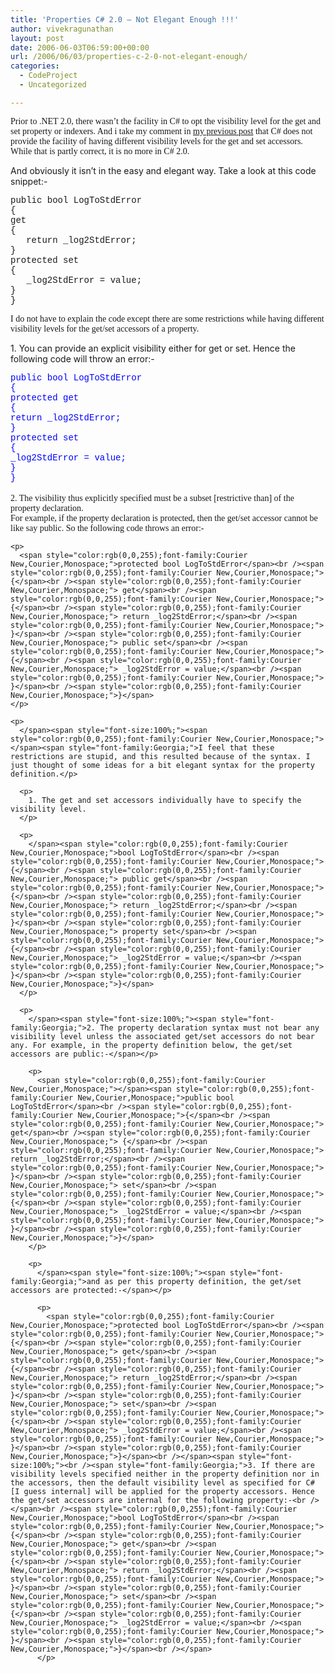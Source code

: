 ```yaml
---
title: 'Properties C# 2.0 – Not Elegant Enough !!!'
author: vivekragunathan
layout: post
date: 2006-06-03T06:59:00+00:00
url: /2006/06/03/properties-c-2-0-not-elegant-enough/
categories:
  - CodeProject
  - Uncategorized

---
```

<span style="font-family:Georgia;font-size:100%;">Prior to .NET 2.0, there wasn&#8217;t the facility in C# to opt the visibility level for the get and set property or indexers. And i take my comment in </span><span style="font-family:Georgia;font-size:100%;"><a href="http://developerexperience.blogspot.com/2006/04/properties-in-cclithe-c-look-alike.html">my previous post</a></span><span style="font-size:100%;"><span style="font-family:Georgia;"> that C# does not provide the facility of having different visibility levels for the get and set accessors. While that is partly correct, it is no more in C# 2.0.</p>

<p>
  And obviously it isn&#8217;t in the easy and elegant way. Take a look at this code snippet:-</span><br /></span>
</p>

<pre><span style="font-family:Courier New;font-size:100%;">public bool LogToStdError<br />{<br />get<br />{<br />   return _log2StdError;<br />}<br />protected set<br />{<br />   _log2StdError = value;<br />}<br />}<br /></span></pre>

<p>
  <span style="font-size:100%;"><span style="font-family:Georgia;">I do not have to explain the code except there are some restrictions while having different visibility levels for the get/set accessors of a property.</p>

  <p>
    1. You can provide an explicit visibility either for get or set. Hence the following code will throw an error:-
  </p>

  <p>
    </span><span style="color:rgb(0,0,255);font-family:Courier New,Courier,Monospace;">public bool LogToStdError</span><br /><span style="color:rgb(0,0,255);font-family:Courier New,Courier,Monospace;">{</span><br /><span style="color:rgb(0,0,255);font-family:Courier New,Courier,Monospace;"> protected get</span><br /><span style="color:rgb(0,0,255);font-family:Courier New,Courier,Monospace;"> {</span><br /><span style="color:rgb(0,0,255);font-family:Courier New,Courier,Monospace;"> return _log2StdError;</span><br /><span style="color:rgb(0,0,255);font-family:Courier New,Courier,Monospace;"> }</span><br /><span style="color:rgb(0,0,255);font-family:Courier New,Courier,Monospace;"> protected set</span><br /><span style="color:rgb(0,0,255);font-family:Courier New,Courier,Monospace;"> {</span><br /><span style="color:rgb(0,0,255);font-family:Courier New,Courier,Monospace;"> _log2StdError = value;</span><br /><span style="color:rgb(0,0,255);font-family:Courier New,Courier,Monospace;"> }</span><br /><span style="color:rgb(0,0,255);font-family:Courier New,Courier,Monospace;">}</span><br /></span><span style="font-size:100%;"><br /><span style="font-family:Georgia;">2. The visibility thus explicitly specified must be a subset [restrictive than] of the property declaration.<br />For example, if the property declaration is protected, then the get/set accessor cannot be like say public. So the following code throws an error:-</span></p>

    <p>
      <span style="color:rgb(0,0,255);font-family:Courier New,Courier,Monospace;">protected bool LogToStdError</span><br /><span style="color:rgb(0,0,255);font-family:Courier New,Courier,Monospace;">{</span><br /><span style="color:rgb(0,0,255);font-family:Courier New,Courier,Monospace;"> get</span><br /><span style="color:rgb(0,0,255);font-family:Courier New,Courier,Monospace;"> {</span><br /><span style="color:rgb(0,0,255);font-family:Courier New,Courier,Monospace;"> return _log2StdError;</span><br /><span style="color:rgb(0,0,255);font-family:Courier New,Courier,Monospace;"> }</span><br /><span style="color:rgb(0,0,255);font-family:Courier New,Courier,Monospace;"> public set</span><br /><span style="color:rgb(0,0,255);font-family:Courier New,Courier,Monospace;"> {</span><br /><span style="color:rgb(0,0,255);font-family:Courier New,Courier,Monospace;"> _log2StdError = value;</span><br /><span style="color:rgb(0,0,255);font-family:Courier New,Courier,Monospace;"> }</span><br /><span style="color:rgb(0,0,255);font-family:Courier New,Courier,Monospace;">}</span>
    </p>

    <p>
      </span><span style="font-size:100%;"><span style="color:rgb(0,0,255);font-family:Courier New,Courier,Monospace;"></span><span style="font-family:Georgia;">I feel that these restrictions are stupid, and this resulted because of the syntax. I just thought of some ideas for a bit elegant syntax for the property definition.</p>

      <p>
        1. The get and set accessors individually have to specify the visibility level.
      </p>

      <p>
        </span><span style="color:rgb(0,0,255);font-family:Courier New,Courier,Monospace;">bool LogToStdError</span><br /><span style="color:rgb(0,0,255);font-family:Courier New,Courier,Monospace;">{</span><br /><span style="color:rgb(0,0,255);font-family:Courier New,Courier,Monospace;"> public get</span><br /><span style="color:rgb(0,0,255);font-family:Courier New,Courier,Monospace;"> {</span><br /><span style="color:rgb(0,0,255);font-family:Courier New,Courier,Monospace;"> return _log2StdError;</span><br /><span style="color:rgb(0,0,255);font-family:Courier New,Courier,Monospace;"> }</span><br /><span style="color:rgb(0,0,255);font-family:Courier New,Courier,Monospace;"> property set</span><br /><span style="color:rgb(0,0,255);font-family:Courier New,Courier,Monospace;"> {</span><br /><span style="color:rgb(0,0,255);font-family:Courier New,Courier,Monospace;"> _log2StdError = value;</span><br /><span style="color:rgb(0,0,255);font-family:Courier New,Courier,Monospace;"> }</span><br /><span style="color:rgb(0,0,255);font-family:Courier New,Courier,Monospace;">}</span>
      </p>

      <p>
        </span><span style="font-size:100%;"><span style="font-family:Georgia;">2. The property declaration syntax must not bear any visibility level unless the associated get/set accessors do not bear any. For example, in the property definition below, the get/set accessors are public:-</span></p>

        <p>
          <span style="color:rgb(0,0,255);font-family:Courier New,Courier,Monospace;"></span><span style="color:rgb(0,0,255);font-family:Courier New,Courier,Monospace;">public bool LogToStdError</span><br /><span style="color:rgb(0,0,255);font-family:Courier New,Courier,Monospace;">{</span><br /><span style="color:rgb(0,0,255);font-family:Courier New,Courier,Monospace;"> get</span><br /><span style="color:rgb(0,0,255);font-family:Courier New,Courier,Monospace;"> {</span><br /><span style="color:rgb(0,0,255);font-family:Courier New,Courier,Monospace;"> return _log2StdError;</span><br /><span style="color:rgb(0,0,255);font-family:Courier New,Courier,Monospace;"> }</span><br /><span style="color:rgb(0,0,255);font-family:Courier New,Courier,Monospace;"> set</span><br /><span style="color:rgb(0,0,255);font-family:Courier New,Courier,Monospace;"> {</span><br /><span style="color:rgb(0,0,255);font-family:Courier New,Courier,Monospace;"> _log2StdError = value;</span><br /><span style="color:rgb(0,0,255);font-family:Courier New,Courier,Monospace;"> }</span><br /><span style="color:rgb(0,0,255);font-family:Courier New,Courier,Monospace;">}</span>
        </p>

        <p>
          </span><span style="font-size:100%;"><span style="font-family:Georgia;">and as per this property definition, the get/set accessors are protected:-</span></p>

          <p>
            <span style="color:rgb(0,0,255);font-family:Courier New,Courier,Monospace;">protected bool LogToStdError</span><br /><span style="color:rgb(0,0,255);font-family:Courier New,Courier,Monospace;">{</span><br /><span style="color:rgb(0,0,255);font-family:Courier New,Courier,Monospace;"> get</span><br /><span style="color:rgb(0,0,255);font-family:Courier New,Courier,Monospace;"> {</span><br /><span style="color:rgb(0,0,255);font-family:Courier New,Courier,Monospace;"> return _log2StdError;</span><br /><span style="color:rgb(0,0,255);font-family:Courier New,Courier,Monospace;"> }</span><br /><span style="color:rgb(0,0,255);font-family:Courier New,Courier,Monospace;"> set</span><br /><span style="color:rgb(0,0,255);font-family:Courier New,Courier,Monospace;"> {</span><br /><span style="color:rgb(0,0,255);font-family:Courier New,Courier,Monospace;"> _log2StdError = value;</span><br /><span style="color:rgb(0,0,255);font-family:Courier New,Courier,Monospace;"> }</span><br /><span style="color:rgb(0,0,255);font-family:Courier New,Courier,Monospace;">}</span><br /></span><span style="font-size:100%;"><br /><span style="font-family:Georgia;">3. If there are visibility levels specified neither in the property definition nor in the accessors, then the default visibility level as specified for C# [I guess internal] will be applied for the property accessors. Hence the get/set accessors are internal for the following property:-<br /></span><br /><span style="color:rgb(0,0,255);font-family:Courier New,Courier,Monospace;">bool LogToStdError</span><br /><span style="color:rgb(0,0,255);font-family:Courier New,Courier,Monospace;">{</span><br /><span style="color:rgb(0,0,255);font-family:Courier New,Courier,Monospace;"> get</span><br /><span style="color:rgb(0,0,255);font-family:Courier New,Courier,Monospace;"> {</span><br /><span style="color:rgb(0,0,255);font-family:Courier New,Courier,Monospace;"> return _log2StdError;</span><br /><span style="color:rgb(0,0,255);font-family:Courier New,Courier,Monospace;"> }</span><br /><span style="color:rgb(0,0,255);font-family:Courier New,Courier,Monospace;"> set</span><br /><span style="color:rgb(0,0,255);font-family:Courier New,Courier,Monospace;"> {</span><br /><span style="color:rgb(0,0,255);font-family:Courier New,Courier,Monospace;"> _log2StdError = value;</span><br /><span style="color:rgb(0,0,255);font-family:Courier New,Courier,Monospace;"> }</span><br /><span style="color:rgb(0,0,255);font-family:Courier New,Courier,Monospace;">}</span><br /></span>
          </p>
